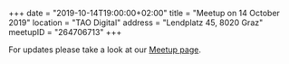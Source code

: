 +++
date = "2019-10-14T19:00:00+02:00"
title = "Meetup on 14 October 2019"
location = "TAO Digital"
address = "Lendplatz 45, 8020 Graz"
meetupID = "264706713"
+++

For updates please take a look at our
[Meetup page](https://www.meetup.com/Graz-Open-Source-Meetup/events/lbbhjlyznbtb/).

